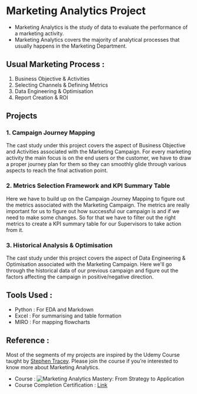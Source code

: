 # Marketing Analytics Project

- Marketing Analytics is the study of data to evaluate the performance of a marketing activity.
- Marketing Analytics covers the majority of analytical processes that usually happens in the Marketing Department.

## Usual Marketing Process :

1. Business Objective & Activities
2. Selecting Channels & Defining Metrics
3. Data Engineering & Optimisation
4. Report Creation & ROI

## Projects

### 1. Campaign Journey Mapping

The cast study under this project covers the aspect of Business Objective and Activities associated with the Marketing Campaign.
For every marketing activity the main focus is on the end users or the customer, we have to draw a proper journey plan for them so they can smoothly glide through various aspects to reach the final activation point.

### 2. Metrics Selection Framework and KPI Summary Table

Here we have to build up on the Campaign Journey Mapping to figure out the metrics associated with the Marketing Campaign. The metrics are really important for us to figure out how successful our campaign is and if we need to make some changes. So for that we have to filter out the right metrics to create a KPI summary table for our Supervisors to take action from it.

### 3. Historical Analysis & Optimisation

The cast study under this project covers the aspect of Data Engineering & Optimisation associated with the Marketing Campaign.
Here we'll go through the historical data of our previous campaign and figure out the factors affecting the campaign in positive/negative direction.


## Tools Used :

- Python : For EDA and Markdown
- Excel : For summarising and table formation
- MIRO : For mapping flowcharts

## Reference :

Most of the segments of my projects are inspired by the Udemy Course taught by <a href="https://www.linkedin.com/in/tracystephen/">Stephen Tracey</a>. Please join the course if you’re interested to know more about Marketing Analytics.

- Course : ![Marketing Analytics Mastery: From Strategy to Application]('https://www.udemy.com/course/marketing-analytics-masterclass/')
- Course Completion Certification : <a href='https://www.udemy.com/certificate/UC-ea5e475d-0dbb-4f4d-b7af-bcddf45ae1c7/'>Link<a/>
